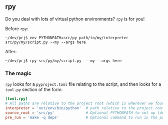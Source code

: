 ## rpy

Do you deal with lots of virtual python environments? `rpy` is for you!

Before `rpy`:

```
~/dev/prj$ env PYTHONPATH=src/py path/to/my/interpreter src/py/my/script.py --my --args here
```

After:

```
~/dev/prj$ rpy src/py/my/script.py  --my --args here
```

### The magic

`rpy` looks for a `pyproject.toml` file relating to the script, and then looks for a `tool.py` section of the form:

```toml
[tool.rpy]
# All paths are relative to the project root (which is wherever we found the pyproject.toml
interpreter = 'out/env/bin/python'  # path relative to the project root
source_root = 'src/py'              # Optional PYTHONPATH to set up (defaults to project root)
pre_run = 'make -q deps'            # Optional command to run in the project root first
```
